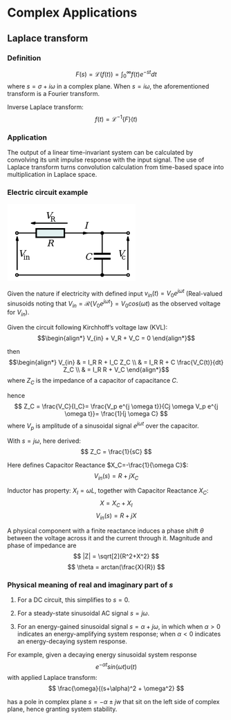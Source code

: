 # Complex Applications

## Laplace transform

### Definition

$$
F(s)=\mathcal{L}\big(f(t)\big) = \int_0^{\infty} f(t) e^{-st} dt
$$
where $s=\sigma + i\omega$ in a complex plane. When $s=i\omega$, the aforementioned transform is a Fourier transform.

Inverse Laplace transform:
$$
f(t) = \mathcal{L}^{-1}\big\{F\big\}(t)
$$

### Application

The output of a linear time-invariant system can be calculated by convolving its unit impulse response with the input signal. The use of Laplace transform turns convolution calculation from time-based space into multiplication in Laplace space.

### Electric circuit example

![alt text](imgs/RC_Circuit.png "RC_Circuit")

Given the nature if electricity with defined input $v_{in}(t)=V_0 e^{jωt}$ (Real-valued sinusoids noting that $V_{in} = \mathcal{R}\big\{ V_0 e^{jωt} \big\} = V_0 cos (\omega t)$ as the observed voltage for $V_{in}$).

Given the circuit following Kirchhoff’s voltage law (KVL):
$$\begin{align*}
V_{in} + V_R + V_C = 0
\end{align*}$$

then
$$\begin{align*}
V_{in} 
& = I_R R + I_C Z_C \\
& = I_R R + C \frac{V_C(t)}{dt} Z_C \\
& = I_R R + V_C
\end{align*}$$
where $Z_C$ is the impedance of a capacitor of capacitance $C$.

hence
$$
Z_C = \frac{V_C}{I_C}= \frac{V_p e^{j \omega t}}{Cj \omega V_p e^{j \omega t}}= \frac{1}{j \omega C}
$$
where $V_p$ is amplitude of a sinusoidal signal $e^{j \omega t}$ over the capacitor.

With $s=j\omega$, here derived:
$$
Z_C = \frac{1}{sC}
$$

Here defines Capacitor Reactance $X_C=-\frac{1}{\omega C}$:
$$
V_{in}(s) = R + jX_C
$$

Inductor has property: $X_I = \omega L$, together with Capacitor Reactance $X_C$:
$$
X = X_C + X_I
$$
$$
V_{in}(s) = R + jX
$$

A physical component with a finite reactance induces a phase shift $\theta$ between the voltage across it and the current through it. Magnitude and phase of impedance are
$$
|Z| = \sqrt[2]{R^2+X^2}
$$
$$
\theta = arctan(\frac{X}{R})
$$

### Physical meaning of real and imaginary part of $s$

1. For a DC circuit, this simplifies to $s = 0$. 

2. For a steady-state sinusoidal AC signal $s = j \omega$. 

3. For an energy-gained sinusoidal signal $s = \alpha + j \omega$, in which when $\alpha > 0$ indicates an energy-amplifying system response; when $\alpha < 0$ indicates an energy-decaying system response.

For example, given a decaying energy sinusoidal system response 
$$
e^{- \alpha t}sin(\omega t) u(t)
$$
with applied Laplace transform:
$$
\frac{\omega}{(s+\alpha)^2 + \omega^2}
$$

has a pole in complex plane $s=-\alpha \pm jw$ that sit on the left side of complex plane, hence granting system stability.